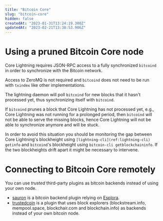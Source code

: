 ```yaml
---
title: "Bitcoin Core"
slug: "bitcoin-core"
hidden: false
createdAt: "2023-01-31T13:24:19.300Z"
updatedAt: "2023-02-21T13:30:53.906Z"
---
```

# Using a pruned Bitcoin Core node

Core Lightning requires JSON-RPC access to a fully synchronized `bitcoind` in order to synchronize with the Bitcoin network.

Access to ZeroMQ is not required and `bitcoind` does not need to be run with `txindex` like other implementations.

The lightning daemon will poll `bitcoind` for new blocks that it hasn't processed yet, thus synchronizing itself with `bitcoind`.

If `bitcoind` prunes a block that Core Lightning has not processed yet, e.g., Core Lightning was not running for a prolonged period, then `bitcoind` will not be able to serve the missing blocks, hence Core Lightning will not be able to synchronize anymore and will be stuck.

In order to avoid this situation you should be monitoring the gap between Core Lightning's blockheight using `[lightning-cli](ref:lightning-cli) getinfo` and `bitcoind`'s blockheight using `bitcoin-cli getblockchaininfo`. If the two blockheights drift apart it might be necessary to intervene.

# Connecting to Bitcoin Core remotely

You can use _trusted_ third-party plugins as bitcoin backends instead of using your own node. 

- [sauron](https://github.com/lightningd/plugins/tree/master/sauron) is a bitcoin backend plugin relying on [Esplora](https://github.com/Blockstream/esplora).
- [trustedcoin](https://github.com/nbd-wtf/trustedcoin) is a plugin that uses block explorers (blockstream.info, mempool.space, blockchair.com and blockchain.info) as backends instead of your own bitcoin node.